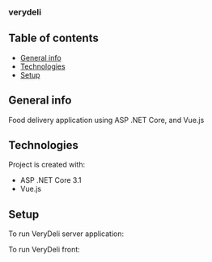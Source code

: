 ### verydeli

## Table of contents
* [General info](#general-info)
* [Technologies](#technologies)
* [Setup](#setup)

## General info
Food delivery application using ASP .NET Core, and Vue.js
	
## Technologies
Project is created with:
* ASP .NET Core 3.1
* Vue.js
	
## Setup

To run VeryDeli server application:

To run VeryDeli front: